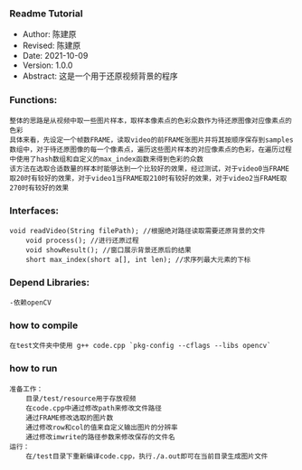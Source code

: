 ### Readme Tutorial

- Author: 陈建原
- Revised: 陈建原
- Date: 2021-10-09
- Version: 1.0.0
- Abstract: 这是一个用于还原视频背景的程序

### Functions:
	整体的思路是从视频中取一些图片样本，取样本像素点的色彩众数作为待还原图像对应像素点的色彩
	具体来看，先设定一个帧数FRAME，读取video的前FRAME张图片并将其按顺序保存到samples数组中，对于待还原图像的每一个像素点，遍历这些图片样本的对应像素点的色彩，在遍历过程中使用了hash数组和自定义的max_index函数来得到色彩的众数
	该方法在选取合适数量的样本时能够达到一个比较好的效果，经过测试，对于video0当FRAME取20时有较好的效果，对于video1当FRAME取210时有较好的效果，对于video2当FRAME取270时有较好的效果
	
### Interfaces:
	void readVideo(String filePath); //根据绝对路径读取需要还原背景的文件
    	void process(); //进行还原过程
    	void showResult(); //窗口展示背景还原后的结果
    	short max_index(short a[], int len); //求序列最大元素的下标 
	
### Depend Libraries:
	-依赖openCV

### how to compile
	在test文件夹中使用 g++ code.cpp `pkg-config --cflags --libs opencv`
	
### how to run
	准备工作：
		目录/test/resource用于存放视频
		在code.cpp中通过修改path来修改文件路径
		通过FRAME修改选取的图片数
		通过修改row和col的值来自定义输出图片的分辨率
		通过修改imwrite的路径参数来修改保存的文件名
	运行：
		在/test目录下重新编译code.cpp，执行./a.out即可在当前目录生成图片文件
	

